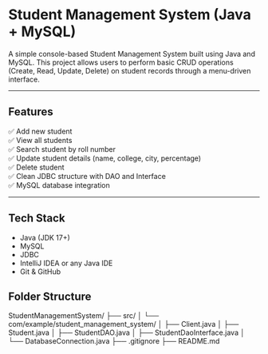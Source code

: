#  Student Management System (Java + MySQL)

A simple console-based Student Management System built using Java and MySQL. This project allows users to perform basic CRUD operations (Create, Read, Update, Delete) on student records through a menu-driven interface.

---

## Features

✅ Add new student  
✅ View all students  
✅ Search student by roll number  
✅ Update student details (name, college, city, percentage)  
✅ Delete student  
✅ Clean JDBC structure with DAO and Interface  
✅ MySQL database integration

---

## Tech Stack

- Java (JDK 17+)
- MySQL
- JDBC
- IntelliJ IDEA or any Java IDE
- Git & GitHub

 ## Folder Structure 
StudentManagementSystem/
├── src/
│   └── com/example/student_management_system/
│       ├── Client.java
│       ├── Student.java
│       ├── StudentDAO.java
│       ├── StudentDaoInterface.java
│       └── DatabaseConnection.java
├── .gitignore
├── README.md





